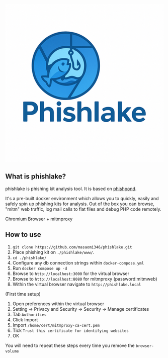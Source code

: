 <p align="center"><img src="./logo.png"></p>

## What is phishlake?
phishlake is phishing kit analysis tool.
It is based on [phishpond](https://github.com/zerofox-oss/phishpond).

It's a pre-built docker environment which allows you to quickly, easily and safely spin up phishing kits for analysis. Out of the box you can browse, "mitm" web traffic, log mail calls to flat files and debug PHP code remotely.

Chromium Browser + mitmproxy

## How to use
1. `git clone https://github.com/masaomi346/phishlake.git`
2. Place phishing kit on `./phishlake/www/`.
3. `cd ./phishlake/`
4. Configure any db connection strings within `docker-compose.yml`
5. Run `docker compose up -d`
6. Browse to `http://localhost:3000` for the virtual browser
7. Browse to `http://localhost:8080` for mitmproxy (password:mitmweb)
8. Within the virtual browser navigate to `http://phishlake.local`

(First time setup)
1. Open preferences within the virtual browser
2. Setting -> Privacy and Security -> Security -> Manage certificates
3. Tab `Authorities`
4. Click Import
5. Import `/home/cert/mitmproxy-ca-cert.pem`
6. Tick `Trust this certificate for identifying websites`
7. OK

You will need to repeat these steps every time you remove the `browser-volume`

